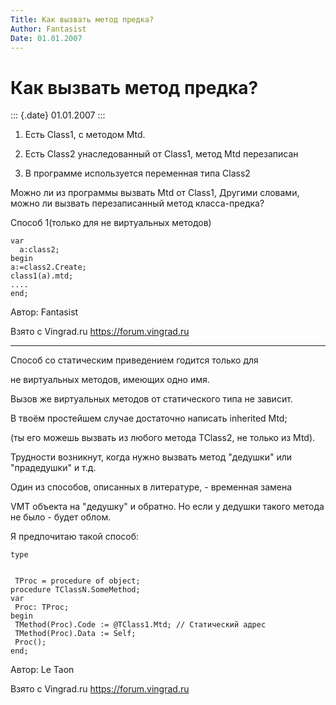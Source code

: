 ```yaml
---
Title: Как вызвать метод предка?
Author: Fantasist
Date: 01.01.2007
---
```



Как вызвать метод предка?
=========================

::: {.date}
01.01.2007
:::

1) Есть Class1, с методом Mtd.

2) Есть Class2 унаследованный от Class1, метод Mtd перезаписан

3) В программе используется переменная типа Class2

Можно ли из программы вызвать Mtd от Class1, Другими словами, можно ли
вызвать перезаписанный метод класса-предка?

Способ 1(только для не виртуальных методов)

    var
      a:class2;
    begin
    a:=class2.Create;
    class1(a).mtd;
    ....
    end;

Автор: Fantasist

Взято с Vingrad.ru <https://forum.vingrad.ru>

------------------------------------------------------------------------

Способ со статическим приведением годится только для

не виртуальных методов, имеющих одно имя.

Вызов же виртуальных методов от статического типа не зависит.

В твоём простейшем случае достаточно написать inherited Mtd;

(ты его можешь вызвать из любого метода TClass2, не только из Mtd).

Трудности возникнут, когда нужно вызвать метод "дедушки" или
"прадедушки" и т.д.

Один из способов, описанных в литературе, - временная замена

VMT объекта на "дедушку" и обратно. Но если у дедушки такого метода не
было - будет облом.

Я предпочитаю такой способ:

    type

     
     TProc = procedure of object;
    procedure TClassN.SomeMethod;
    var
     Proc: TProc;
    begin
     TMethod(Proc).Code := @TClass1.Mtd; // Статический адрес
     TMethod(Proc).Data := Self;
     Proc();
    end;

Автор: Le Taon

Взято с Vingrad.ru <https://forum.vingrad.ru>

